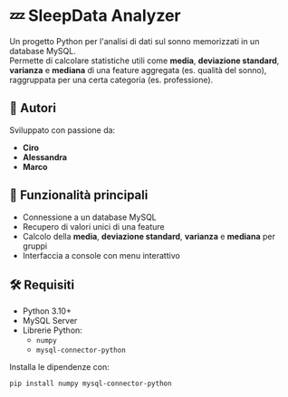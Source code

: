 # 💤 SleepData Analyzer

Un progetto Python per l'analisi di dati sul sonno memorizzati in un database MySQL.  
Permette di calcolare statistiche utili come **media**, **deviazione standard**, **varianza** e **mediana** di una feature aggregata (es. qualità del sonno), raggruppata per una certa categoria (es. professione).

## 👥 Autori
Sviluppato con passione da:
- **Ciro**
- **Alessandra**
- **Marco**

## 🧠 Funzionalità principali

- Connessione a un database MySQL
- Recupero di valori unici di una feature
- Calcolo della **media**, **deviazione standard**, **varianza** e **mediana** per gruppi
- Interfaccia a console con menu interattivo

## 🛠️ Requisiti

- Python 3.10+
- MySQL Server
- Librerie Python:
  - `numpy`
  - `mysql-connector-python`

Installa le dipendenze con:

```bash
pip install numpy mysql-connector-python
